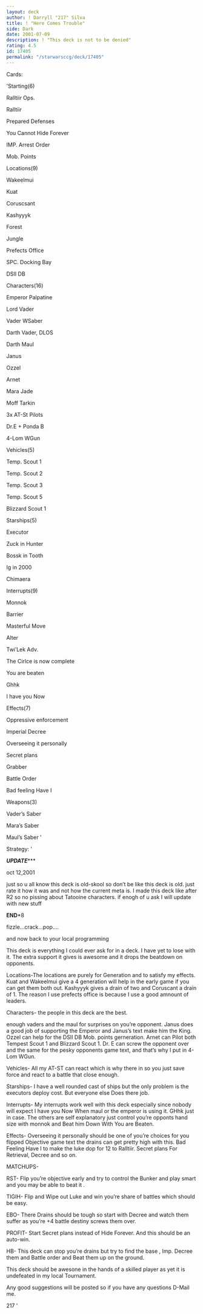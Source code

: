 ```yaml
---
layout: deck
author: ! Darryll "217" Silva
title: ! "Here Comes Trouble"
side: Dark
date: 2001-07-09
description: ! "This deck is not to be denied"
rating: 4.5
id: 17405
permalink: "/starwarsccg/deck/17405"
---
```

Cards: 

'Starting(6)

   Ralltiir Ops.

   Ralltiir

   Prepared Defenses

   You Cannot Hide Forever

   IMP. Arrest Order

   Mob. Points


Locations(9)

   Wakeelmui

   Kuat

   Coruscsant

   Kashyyyk

   Forest 

   Jungle

   Prefects Office

   SPC. Docking Bay

   DSII DB


Characters(16)

   Emperor Palpatine

   Lord Vader

   Vader WSaber

   Darth Vader, DLOS

   Darth Maul

   Janus

   Ozzel

   Arnet

   Mara Jade

   Moff Tarkin

   3x AT-St Pilots

   Dr.E + Ponda B

   4-Lom WGun


Vehicles(5)

   Temp. Scout 1

   Temp. Scout 2

   Temp. Scout 3

   Temp. Scout 5

   Blizzard Scout 1


Starships(5)

   Executor

   Zuck in Hunter

   Bossk in Tooth

   Ig in 2000

   Chimaera


Interrupts(9)

   Monnok

   Barrier

   Masterful Move

   Alter

   Twi’Lek Adv.

   The Cirlce is now complete

   You are beaten

   Ghhk

   I have you Now


Effects(7)

   Oppressive enforcement

   Imperial Decree

   Overseeing it personally

   Secret plans

   Grabber

   Battle Order

   Bad feeling Have I


Weapons(3)

   Vader’s Saber

   Mara’s Saber

   Maul’s Saber '

Strategy: '

 ***********UPDATE**************

oct 12,2001 

just so u all know this deck is old-skool so don’t be like this deck is old. just rate it how it was and not how the current meta is. I made this deck like after R2 so no pissing about Tatooine characters. if enogh of u ask I will update with new stuff

**************END***************8

fizzle...crack...pop....

and now back to your local programming








This deck is everything I could ever ask for in a deck. I have yet to lose with it. The extra support it gives is awesome and it drops the beatdown on opponents.


Locations-The locations are purely for Generation and to satisfy my effects. Kuat and Wakeelmui give a 4 generation will help in the early game if you can get them both out. Kashyyyk gives a drain of two and Coruscant a drain of 1. The reason I use prefects office is because I use a good amnount of leaders.


Characters- the people in this deck are the best.

enough vaders and the maul for surprises on you’re opponent. Janus does a good job of supporting the Emperor and Janus’s text make him the King. Ozzel can help for the DSII DB Mob. points gerneration. Arnet can Pilot both Tempest Scout 1 and Blizzard Scout 1. Dr. E can screw the opponent over and the same for the pesky opponents game text, and that’s why I put in 4-Lom WGun.


Vehicles- All my AT-ST can react which is why there in so you just save force and react to a battle that close enough.


Starships- I have a well rounded cast of ships but the only problem is the executors deploy cost. But everyone else Does there job.


Interrupts- My interrupts work well with this deck especially since nobody will expect I have you Now When maul or the emperor is using it. GHhk just in case. The others are self explanatory just control you’re opponts hand size with monnok and Beat him Down With You are Beaten.


Effects- Overseeing it personally should be one of you’re choices for you flipped Objective game text the drains can get pretty high with this. Bad Feeling Have I to make the luke dop for 12 to Ralltiir. Secret plans For Retrieval, Decree and so on.


MATCHUPS-


RST- Flip you’re objective early and try to control the Bunker and play smart and you may be able to beat it .


TIGIH- Flip and Wipe out Luke and win you’re share of battles which should be easy.


EBO- There Drains should be tough so start with Decree and watch them suffer as you’re +4 battle destiny screws them over.


PROFIT- Start Secret plans instead of Hide Forever. And this should be an auto-win.


HB- This deck can stop you’re drains but try to find the base , Imp. Decree them and Battle order and Beat them up on the ground.


This deck should be awesone in the hands of a skilled player as yet it is undefeated in my local Tournament.


Any good suggestions will be posted so if you have any questions D-Mail me.

  217  '
